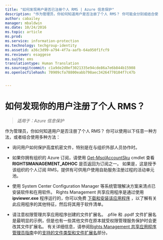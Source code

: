 ```yaml
---
title: "如何发现用户是否已注册个人 RMS | Azure 信息保护"
description: "作为管理员，你如何知道用户是否注册了个人 RMS？ 你可能会分别或结合使用本文所述的任何方法。"
author: cabailey
manager: mbaldwin
ms.date: 10/24/2016
ms.topic: article
ms.prod: 
ms.service: information-protection
ms.technology: techgroup-identity
ms.assetid: a36c3d99-a794-4f7a-aafb-64a950f1fcf9
ms.reviewer: esaggese
ms.suite: ems
translationtype: Human Translation
ms.sourcegitcommit: c1a9de2d0ef3021335e94cde86a7e6b844b15908
ms.openlocfilehash: 70909cfa78800eabb798aec34264770104f7c47b


---
```



# 如何发现你的用户注册了个人 RMS？

>*适用于：Azure 信息保护*

作为管理员，你如何知道用户是否注册了个人 RMS？ 你可以使用以下任意一种方法，或者结合使用多种方法：

-   询问用户如何保护高度机密文件，特别是在与组织外部人员协作时。

-   如果你拥有组织的 Azure 订阅，请使用 [Get-MsolAccountSku](https://msdn.microsoft.com/library/azure/dn194118.aspx) cmdlet 查看 **RIGHTSMANAGEMENT_ADHOC** 是否返回为订阅之一。 如果是，这是授予该组织的个人订阅 RMS，提供有可供用户使用自助服务注册过程的活动单元池。

-   使用 System Center Configuration Manager 等系统管理解决方案来清点已安装软件和在用软件。 Rights Management 共享应用程序是通过使用 **ipviewer.exe** 程序运行的，你可以免费 [下载和安装该应用程序](http://go.microsoft.com/fwlink/?LinkId=303970) ，以了解有关此应用程序的其他特征，然后将其用于软件清单。

-   请注意权限管理共享应用程序创建的文件扩展名。 .pfile 和 .ppdf 文件扩展名是最明显的示例，但是也有一些其他文件在原本就受权限管理服务保护时会更改其文件扩展名。 有关详细信息，请参阅[Rights Management 共享应用程序管理员指南](http://technet.microsoft.com/library/dn339003.aspx)中的[支持的文件类型和文件扩展名](../rms-client/sharing-app-admin-guide-technical.md#supported-file-types-and-file-name-extensions)部分。




<!--HONumber=Oct16_HO4-->


